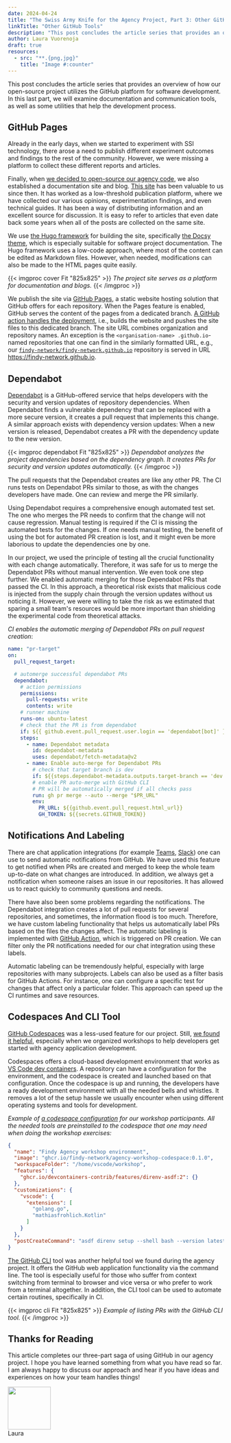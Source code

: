 ```yaml
---
date: 2024-04-24
title: "The Swiss Army Knife for the Agency Project, Part 3: Other GitHub Tools"
linkTitle: "Other GitHub Tools"
description: "This post concludes the article series that provides an overview of how our open-source project utilizes the GitHub platform for software development. In this last part, we will examine other useful features such as GitHub Pages, Dependabot and automatic PR labeling."
author: Laura Vuorenoja
draft: true
resources:
  - src: "**.{png,jpg}"
    title: "Image #:counter"
---
```


This post concludes the article series that provides an overview of how our open-source project
utilizes the GitHub platform for software development. In this last part, we will examine documentation
and communication tools, as well as some utilities that help the development process.

## GitHub Pages

Already in the early days, when we started to experiment with SSI technology,
there arose a need to publish different experiment outcomes and findings to the rest of the community.
However, we were missing a platform to collect these different reports and articles.

Finally, when [we decided to open-source our agency code](/blog/2021/08/11/announcing-findy-agency/),
we also established a documentation site and blog. [This site](https://findy-network.github.io/)
has been valuable to us since then. It has worked as
a low-threshold publication platform, where we have collected our various opinions,
experimentation findings, and even technical guides. It has been a way of distributing information
and an excellent source for discussion. It is easy to refer to articles that even date back some
years when all of the posts are collected on the same site.

We use [the Hugo framework](https://gohugo.io/) for building the site, specifically
[the Docsy theme](https://www.docsy.dev/),
which is especially suitable for software project documentation. The Hugo framework uses
a low-code approach, where most of the content can be edited as Markdown files.
However, when needed, modifications can also be made to the HTML pages quite easily.

{{< imgproc cover Fit "825x825" >}}
<em>The project site serves as a platform for documentation and blogs.
</em>
{{< /imgproc >}}

We publish the site via [GitHub Pages](https://pages.github.com/),
a static website hosting solution that
GitHub offers for each repository. When the Pages feature is enabled, GitHub serves
the content of the pages from a dedicated branch.
[A GitHub action handles the deployment](https://github.com/findy-network/findy-network.github.io/blob/f72bcd9cdec4882eae541320f5dce48499965d4f/.github/workflows/on-release.yml#L7),
i.e., builds the website and pushes the site files to this dedicated branch. The site URL
combines organization and repository names. An exception is the `<organisation-name> .github.io`-named
repositories that one can find in the similarly formatted URL, e.g., our
[`findy-network/findy-network.github.io`](https://github.com/findy-network/findy-network.github.io)
repository is served in URL <https://findy-network.github.io>.

## Dependabot

[Dependabot](https://docs.github.com/en/code-security/dependabot) is a GitHub-offered service
that helps developers with the security and
version updates of repository dependencies. When Dependabot finds a vulnerable dependency
that can be replaced with a more secure version, it creates a pull request that implements
this change. A similar approach exists with dependency version updates:
When a new version is released, Dependabot creates a PR with the dependency update to the new version.

{{< imgproc dependabot Fit "825x825" >}}
<em>Dependabot analyzes the project dependencies based on the dependency graph.
It creates PRs for security and version updates automatically.
</em>
{{< /imgproc >}}

The pull requests that the Dependabot creates are like any other PR.
The CI runs tests on Dependabot PRs similar to those, as with the changes developers have made.
One can review and merge the PR similarly.

Using Dependabot requires a comprehensive enough automated test set. The one who merges
the PR needs to confirm that the change will not cause regression. Manual testing is required
if the CI is missing the automated tests for the changes. If one needs manual testing, the benefit
of using the bot for automated PR creation is lost, and it might even be more laborious to update
the dependencies one by one.

In our project, we used the principle of testing all the crucial functionality with
each change automatically. Therefore, it was safe for us to merge the Dependabot PRs without
manual intervention. We even took one step further. We enabled automatic merging for those
Dependabot PRs that passed the CI. In this approach, a theoretical risk exists that malicious code
is injected from the supply chain through the version updates without us noticing it. However,
we were willing to take the risk as we estimated that sparing a small team's resources
would be more important than shielding the experimental code from theoretical attacks.

*CI enables the automatic merging of Dependabot PRs on pull request creation*:

```yaml
name: "pr-target"
on:
  pull_request_target:

  # automerge successful dependabot PRs
  dependabot:
    # action permissions
    permissions:
      pull-requests: write
      contents: write
    # runner machine
    runs-on: ubuntu-latest
    # check that the PR is from dependabot
    if: ${{ github.event.pull_request.user.login == 'dependabot[bot]' }}
    steps:
      - name: Dependabot metadata
        id: dependabot-metadata
        uses: dependabot/fetch-metadata@v2
      - name: Enable auto-merge for Dependabot PRs
        # check that target branch is dev
        if: ${{steps.dependabot-metadata.outputs.target-branch == 'dev'}}
        # enable PR auto-merge with GitHub CLI
        # PR will be automatically merged if all checks pass
        run: gh pr merge --auto --merge "$PR_URL"
        env:
          PR_URL: ${{github.event.pull_request.html_url}}
          GH_TOKEN: ${{secrets.GITHUB_TOKEN}}
```

## Notifications And Labeling

There are chat application integrations (for example [Teams](https://github.com/integrations/microsoft-teams),
[Slack](https://slack.github.com/))
one can use to send automatic notifications from GitHub. We have used this feature to get notified
when PRs are created and merged to keep
the whole team up-to-date on what changes are introduced. In addition, we always get
a notification when someone raises an issue in our repositories. It has allowed us
to react quickly to community questions and needs.

There have also been some problems regarding the notifications. The Dependabot integration
creates a lot of pull requests for several repositories, and sometimes,
the information flood is too much. Therefore, we have custom labeling functionality
that helps us automatically label PRs based on the files the changes affect.
The automatic labeling is implemented with [GitHub Action](https://github.com/actions/labeler),
which is triggered on PR creation.
We can filter only the PR notifications needed for our chat integration using these labels.

Automatic labeling can be tremendously helpful, especially with large repositories
with many subprojects. Labels can also be used as a filter basis for GitHub Actions.
For instance, one can configure a specific test for changes that affect only a particular folder.
This approach can speed up the CI runtimes and save resources.

## Codespaces And CLI Tool

[GitHub Codespaces](https://github.com/features/codespaces) was a less-used feature for our project.
Still, [we found it helpful](https://github.com/findy-network/agency-workshop-codespace),
especially when we organized workshops to help developers get started with agency application development.

Codespaces offers a cloud-based development environment that works as
[VS Code dev containers](https://code.visualstudio.com/docs/devcontainers/containers).
A repository can have a configuration for the environment, and the codespace is created and
launched based on that configuration. Once the codespace is up and running, the developers have
a ready development environment with all the needed bells and whistles. It removes a lot of
the setup hassle we usually encounter when using different operating systems and tools for development.

*Example of [a codespace configuration](https://github.com/findy-network/agency-workshop-codespace/blob/master/.devcontainer/devcontainer.json)
for our workshop participants. All the needed tools are preinstalled
to the codespace that one may need when doing the workshop exercises:*

```json
{
  "name": "Findy Agency workshop environment",
  "image": "ghcr.io/findy-network/agency-workshop-codespace:0.1.0",
  "workspaceFolder": "/home/vscode/workshop",
  "features": {
    "ghcr.io/devcontainers-contrib/features/direnv-asdf:2": {}
  },
  "customizations": {
    "vscode": {
      "extensions": [
        "golang.go",
        "mathiasfrohlich.Kotlin"
      ]
    }
  },
  "postCreateCommand": "asdf direnv setup --shell bash --version latest"
}
```

[The GitHub CLI](https://cli.github.com/) tool was another helpful tool we found during the agency project.
It offers the GitHub web application functionality via the command line. The tool is especially useful
for those who suffer from context switching
from terminal to browser and vice versa or who prefer to work from a terminal altogether.
In addition, the CLI tool can be used to automate certain routines, specifically in CI.

{{< imgproc cli Fit "825x825" >}}
<em>Example of listing PRs with the GitHub CLI tool.
</em>
{{< /imgproc >}}

## Thanks for Reading

This article completes our three-part saga of using GitHub in our agency project.
I hope you have learned something from what you have read so far.
I am always happy to discuss our approach and hear if you have ideas and experiences on
how your team handles things!

<div style="display: flex">
<span>
<img src="https://avatars.githubusercontent.com/u/29113682?v=4%22" width="100"/>
<div>Laura</div>
<div><a href="https://github.com/lauravuo/" target="_blank" rel="noopener noreferer"><i class="fab fa-github ml-2 "></i></a>
<a href="https://www.linkedin.com/in/lauravuorenoja/" target="_blank" rel="noopener noreferer"><i class="fab fa-linkedin ml-2 "></i></a>
<a href="https://fosstodon.org/@lauravuo" target="_blank" rel="noopener noreferer"><i class="fab fa-mastodon ml-2 "></i></a>
<a href="https://twitter.com/vuorenoja" target="_blank" rel="noopener noreferer"><i class="fab fa-twitter ml-2 "></i></a></div>
</span></div><br><br>
